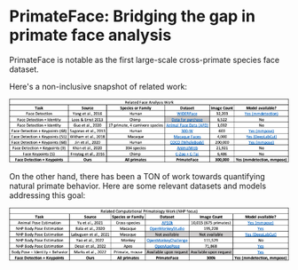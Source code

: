 # PrimateFace: Bridging the gap in primate face analysis

PrimateFace is notable as the first large-scale cross-primate species face dataset.

Here's a non-inclusive snapshot of related work:

![Related Work](primateface_table1.png)

On the other hand, there has been a TON of work towards quantifying natural primate behavior. Here are some relevant datasets and models addressing this goal:

![Related Work](primateface_table2.png)
